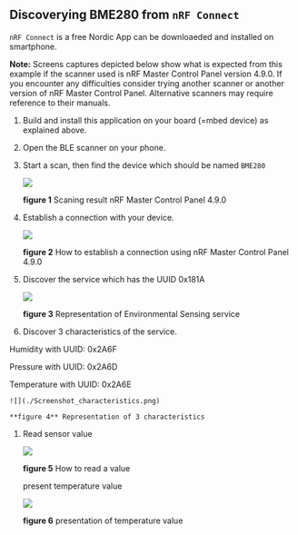 ## Discoverying BME280 from `nRF Connect`
`nRF Connect` is a free Nordic App can be downloaeded and installed on smartphone.

**Note:** Screens captures depicted below show what is expected from this example if the scanner used is nRF Master Control Panel version 4.9.0. If you encounter any difficulties consider trying another scanner or another version of nRF Master Control Panel. Alternative scanners may require reference to their manuals.

1. Build and install this application on your board (=mbed device) as explained above.
1. Open the BLE scanner on your phone.
1. Start a scan, then find the device which should be named `BME280`

    ![](./Screenshot_BME280.png)

    **figure 1** Scaning result nRF Master Control Panel 4.9.0

1. Establish a connection with your device.

    ![](./Screenshot_BME280-connect.png)

    **figure 2** How to establish a connection using nRF Master Control Panel 4.9.0

1. Discover the service which has the UUID 0x181A

    ![](./Screenshot_services.png)

    **figure 3** Representation of Environmental Sensing service

1. Discover 3 characteristics of the service.

  Humidity with UUID: 0x2A6F

  Pressure with UUID: 0x2A6D

  Temperature with UUID: 0x2A6E

    ![](./Screenshot_characteristics.png)

    **figure 4** Representation of 3 characteristics

1. Read sensor value

    ![](./Screenshot_readvalue.png)

    **figure 5** How to read a value

    present temperature value

    ![](./Screenshot_temperature.png)

    **figure 6** presentation of temperature value
